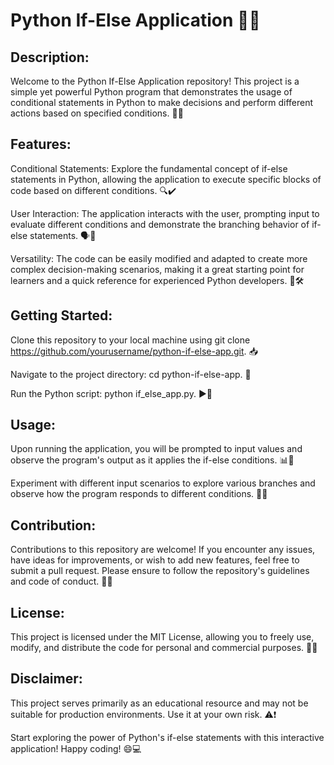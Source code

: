 # Python If-Else Application 🐍🔀

## Description:

Welcome to the Python If-Else Application repository! This project is a simple yet powerful Python program that demonstrates the usage of conditional statements in Python to make decisions and perform different actions based on specified conditions. 🚀💡

## Features:

Conditional Statements: Explore the fundamental concept of if-else statements in Python, allowing the application to execute specific blocks of code based on different conditions. 🔍✔️

User Interaction: The application interacts with the user, prompting input to evaluate different conditions and demonstrate the branching behavior of if-else statements. 🗣️📝

Versatility: The code can be easily modified and adapted to create more complex decision-making scenarios, making it a great starting point for learners and a quick reference for experienced Python developers. 🔄🛠️

## Getting Started:

Clone this repository to your local machine using git clone https://github.com/yourusername/python-if-else-app.git. 📥

Navigate to the project directory: cd python-if-else-app. 📂

Run the Python script: python if_else_app.py. ▶️🐍

## Usage:

Upon running the application, you will be prompted to input values and observe the program's output as it applies the if-else conditions. 📊👀

Experiment with different input scenarios to explore various branches and observe how the program responds to different conditions. 🧪🔬

## Contribution:

Contributions to this repository are welcome! If you encounter any issues, have ideas for improvements, or wish to add new features, feel free to submit a pull request. Please ensure to follow the repository's guidelines and code of conduct. 🙌🤝

## License:

This project is licensed under the MIT License, allowing you to freely use, modify, and distribute the code for personal and commercial purposes. 📜✨

## Disclaimer:

This project serves primarily as an educational resource and may not be suitable for production environments. Use it at your own risk. ⚠️❗

Start exploring the power of Python's if-else statements with this interactive application! Happy coding! 😄💻
